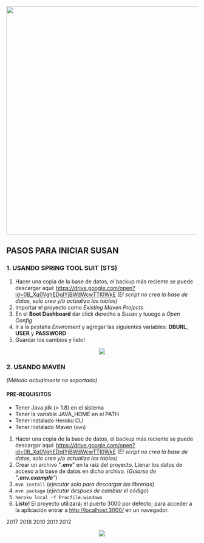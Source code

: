 <div align="center">
  <img src="https://cdn.rawgit.com/saintplay/susan/master/src/main/resources/static/img/susan.svg" width="600">
</div>

## PASOS PARA INICIAR SUSAN ##

### 1. USANDO SPRING TOOL SUIT (STS) ###
1.  Hacer una copia de la base de datos, el backup más reciente se puede descargar aquí: <https://drive.google.com/open?id=0B_Xq0VghEDqIYjBWdWcwTTI0WkE>
*(El script no crea la base de datos, solo crea y/o actualiza las tablas)*
2. Importar el proyecto como *Existing Maven Projects*
3. En el **Boot Dashboard** dar click derecho a *Susan* y luuego a *Open Config*
4. Ir a la pestaña *Enviroment* y agregar las siguientes variables: **DBURL**, **USER** y **PASSWORD**
5. Guardar los cambios y listo!

<div align="center">
  <img src="https://raw.githubusercontent.com/saintplay/susan/master/Documentation/STS%20env.PNG">
</div>

### 2. USANDO MAVEN ###
*(Método actualmente no soportado)*

#### PRE-REQUISITOS ####

- Tener Java jdk (> 1.8) en el sistema
- Tener la variable JAVA_HOME en el PATH
- Tener instalado Heroku CLI
- Tener instalado Maven (`mvn`)

1.  Hacer una copia de la base de datos, el backup más reciente se puede descargar aquí: <https://drive.google.com/open?id=0B_Xq0VghEDqIYjBWdWcwTTI0WkE>
*(El script no crea la base de datos, solo crea y/o actualiza las tablas)*
2. Crear un archivo "**.env**" en la raíz del proyecto. Llenar los datos de acceso a la base de datos en dicho archivo. (*Guiarse de "**.env.example**"*)
3. `mvn install` (*ejecutar solo para descargar las librerias*)
4. `mvn package` (*ejecutar despues de cambiar el código*) 
5. `heroku local -f Procfile.windows`
6. **Listo!** El proyecto utilizará¡ el puerto 3000 por defecto; para acceder a la aplicación entrar a <http://localhost:3000/> en un navegador.

2017
2018
2010
2011
2012

<div align="center">
  <img src="https://cloud.githubusercontent.com/assets/9372893/16879913/501dca4a-4a78-11e6-9783-3600e0b260d8.png">
</div>
